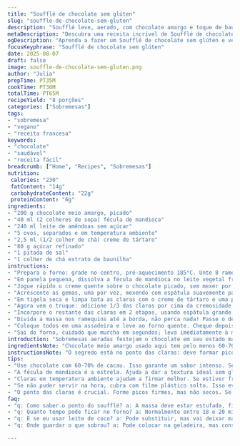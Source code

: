 ```yaml
---
title: "Soufflé de chocolate sem glúten"
slug: "souffle-de-chocolate-sem-gluten"
description: "Soufflé leve, aerado, com chocolate amargo e toque de baunilha, sem glúten e vegano-friendly com substituição, ideal para quem busca sobremesa sofisticada. Uso fécula de mandioca no lugar da fécula de milho, leite de amêndoas no lugar do leite de vaca, e troco a gema por purê de abacate para textura cremosa. Mergulhar no preparo dos ovos batidos no ponto certo e criar volume máximo faz toda a diferença para o crescimento. De fácil acabamento, mas exige atenção ao forno e remoção rápida para não murchar. "
metaDescription: "Descubra uma receita incrível de Soufflé de chocolate sem glúten e vegano. Perfeito para impressionar em qualquer sobremesa."
ogDescription: "Aprenda a fazer um Soufflé de chocolate sem glúten e vegano com uma pitada de baunilha. Para saborear algo sofisticado e leve."
focusKeyphrase: "Soufflé de chocolate sem glúten"
date: 2025-08-07
draft: false
image: souffle-de-chocolate-sem-gluten.png
author: "Julia"
prepTime: PT35M
cookTime: PT30M
totalTime: PT65M
recipeYield: "8 porções"
categories: ["Sobremesas"]
tags:
- "sobremesa"
- "vegano"
- "receita francesa"
keywords:
- "chocolate"
- "saudável"
- "receita fácil"
breadcrumb: ["Home", "Recipes", "Sobremesas"]
nutrition: 
 calories: "230"
 fatContent: "14g"
 carbohydrateContent: "22g"
 proteinContent: "6g"
ingredients:
- "200 g chocolate meio amargo, picado"
- "40 ml (2 colheres de sopa) fécula de mandioca"
- "240 ml leite de amêndoas sem açúcar"
- "5 ovos, separados e em temperatura ambiente"
- "2,5 ml (1/2 colher de chá) creme de tártaro"
- "80 g açúcar refinado"
- "1 pitada de sal"
- "1 colher de chá extrato de baunilha"
instructions:
- "Prepara o forno: grade no centro, pré-aquecimento 185°C. Unte 8 ramequins grandes com manteiga vegetal ou óleo de coco e salpique açúcar cristal. Leve pra geladeira, assim a mistura não escorre e o açúcar cria base porosa."
- "Em panela pequena, dissolva a fécula de mandioca no leite vegetal frio. Põe no fogo médio e mexa rapido até ferver — fica um mingau leve e espesso. Tire do fogo."
- "Jogue rápido o creme quente sobre o chocolate picado, sem mexer por 2 minutos pra o calor derreter o chocolate por osmose. Depois mexa delicado até ficar uniforme. Misture a baunilha e, se quiser dar um twist, um pouquinho de café instantâneo dissolve e acentua o sabor."
- "Acrescente as gemas, uma por vez, mexendo com espátula suavemente para não talhar. Evite bater vigoroso pra mante a cremosidade do chocolate."
- "Em tigela seca e limpa bata as claras com o creme de tártaro e uma pitada de sal até espumar, comece em velocidade média e vá aumentando. Quando formar picos moles, acrescente o açúcar aos poucos, como se chover açúcar devagarinho para estabilizar a meringue. Bata até firmar picos firmes e brilhantes."
- "Agora vem o truque: adicione 1/3 das claras por cima da cremosidade do chocolate e mexa delicado com o fouet em movimentos de baixo para cima, só pra abrir a textura, soltando o chocolate."
- "Incorpore o restante das claras em 2 etapas, usando espátula grande, movimentos lentos e circulares. O segredo está em preservar o ar das claras, pra soufflé crescer alto – tem que parecer nuvem, leve e mantendo volume."
- "Divida a massa nos ramequins até a borda, não perca nada! Passe o dedo molhado só na borda pra garantir que não grudou - isso faz o soufflé subir retinho e não vaze. Limpe as beiradas com cuidado para evitar queimado no forno."
- "Coloque todos em uma assadeira e leve ao forno quente. Cheque depois de 18 minutos e observe o crescimento. O ponto é quando estiver 2,5 a 3 cm acima da borda e superfície levemente firme mas ainda brilhosa."
- "Sai do forno, cuidado que murcha em segundos; leva imediatamente à mesa. Se não tiver como servir na hora, cubra a boca do ramequim com filme plástico bem solto pra não murchar por logo tempo."
introduction: "Sobremesas aeradas festejam o chocolate em seu estado mais nobre e delicado. Preparar soufflé é aventura de paciência e cuidado, principalmente quando trocamos ingredientes para caber na dieta sem glúten ou veganismos. A fécula de mandioca substitui a fécula de milho mantendo leveza e liga, enquanto o leite de amêndoas acrescenta sabor e textura, e a troca do creme fresco tradicional pelo purê de abacate dá cremosidade além do usual. Já perdi alguns soufflés que caíram na hora errada ou cozidos demais. Reconhecer o ponto pelo visual da massa estufada é mais importante do que relógio. Aqui não tem erro com esses passos adaptados para o cenário brazuca e mais saudável."
ingredientsNote: "Chocolate meio amargo usado aqui tem pelo menos 60-70% de cacau. Se usar chocolate ao leite, o resultado será menos intenso e mais doce. A fécula de mandioca neutraliza sabores e ajuda a dar textura firme para a base, diferente da fécula de milho que pode deixar mais pegajosa. Leite vegetal sem açúcar não interfere no sabor, mas se usar outro tipo, ajuste quantidade para não deixar liquido demais. A baunilha é essencial para aroma, não pule– pode usar fava em riscos finos ou extrato industrial. Para veganos, substituir as gemas por purê de abacate é opção interessante e funciona como emulsificante, mas nunca tente criar espuma com abacate - as claras são indispensáveis para volume. Açúcar precisa ser refinado pra ajudar firmeza da meringue - cristal fino pode deixar arenoso."
instructionsNote: "O segredo está no ponto das claras: deve formar picos firmes, mas com flexibilidade - se bater demais pode ressecar e quebrar o soufflé. A introdução gradual da meringue na crema de chocolate é essencial: um terço para soltar textura, depois o restante em movimentos lentos para preservar as bolhas de ar. Passar o dedo molhado pelo bordo evita que a massa grude e asse irregularmente – sem fazer isso, a pressão faz a massa crescer torta ou quebrar. Cozinhe até o ponto em que a superfície esteja firme, homogênea, mas com brilho e aparelho interno ainda úmido por baixo - mexa ou force antes desse ponto leva a murchar rápido. Sou fã de servir imediatamente e virar a mesa para os convidados impressionar com a altura e textura macia, quase aérea."
tips:
- "Use chocolate com 60-70% de cacau. Isso garante um sabor intenso. Se usar chocolate ao leite, vai ficar mais doce. Cuidado com a escolha."
- "A fécula de mandioca é a estrela. Ajuda a dar a textura ideal sem glúten. Substitui a fécula de milho muito bem. Siga essa dica."
- "Claras em temperatura ambiente ajudam a firmar melhor. Se estiver fria, não bate direito. Isso afeta o crescimento do soufflé."
- "Se não puder servir na hora, cubra com filme plástico solto. Isso evita que murche. Mas cuidado, não deixe preso demais."
- "O ponto das claras é crucial. Forme picos firmes, mas não secos. Se bater demais, periga perder o volume do soufflé."
faq:
- "q: Como saber o ponto do soufflé? a: A massa deve estar estufada, firme na superfície, mas ainda brilhante. Não deixe passar muito tempo."
- "q: Quanto tempo pode ficar no forno? a: Normalmente entre 18 e 20 minutos. Mas cada forno é diferente. Fique de olho no crescimento."
- "q: E se eu usar leite de coco? a: Pode substituir, mas vai deixar mais denso. O sabor muda. Adapte a receita para isso."
- "q: Onde guardar o que sobrou? a: Pode colocar na geladeira, mas consuma logo. Melhor quente e fresquinho. Não esqueça disso."

---
```

